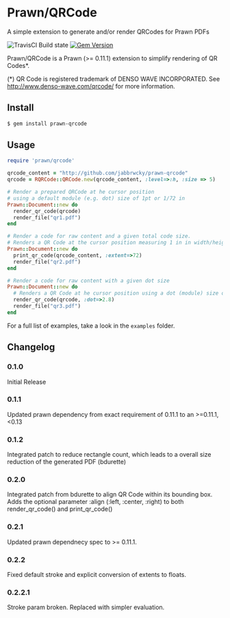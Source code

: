 # Prawn/QRCode

A simple extension to generate and/or render QRCodes for Prawn PDFs

![TravisCI Build state](https://travis-ci.org/jabbrwcky/prawn-qrcode.svg?branch=master)
[![Gem Version](https://badge.fury.io/rb/prawn-qrcode.svg)](http://badge.fury.io/rb/prawn-qrcode)

Prawn/QRCode is a Prawn (>= 0.11.1) extension to simplify rendering of QR Codes*.

(*) QR Code is registered trademark of DENSO WAVE INCORPORATED.
    See http://www.denso-wave.com/qrcode/ for more information.

## Install

```bash
$ gem install prawn-qrcode
```

## Usage

```ruby
require 'prawn/qrcode'

qrcode_content = "http://github.com/jabbrwcky/prawn-qrcode"
qrcode = RQRCode::QRCode.new(qrcode_content, :level=>:h, :size => 5)

# Render a prepared QRCode at he cursor position
# using a default module (e.g. dot) size of 1pt or 1/72 in
Prawn::Document::new do
  render_qr_code(qrcode)
  render_file("qr1.pdf")
end

# Render a code for raw content and a given total code size.
# Renders a QR Code at the cursor position measuring 1 in in width/height.
Prawn::Document::new do
  print_qr_code(qrcode_content, :extent=>72)
  render_file("qr2.pdf")
end

# Render a code for raw content with a given dot size
Prawn::Document::new do
  # Renders a QR Code at he cursor position using a dot (module) size of 2.8/72 in (roughly 1 mm).
  render_qr_code(qrcode, :dot=>2.8)
  render_file("qr3.pdf")
end
```

For a full list of examples, take a look in the `examples` folder.

## Changelog

### 0.1.0
Initial Release

### 0.1.1
Updated prawn dependency from exact requirement of 0.11.1 to an >=0.11.1, <0.13

### 0.1.2
Integrated patch to reduce rectangle count, which leads to a overall size reduction
of the generated PDF (bdurette)

### 0.2.0
Integrated patch from bdurette to align QR Code within its bounding box.
Adds the optional parameter :align (:left, :center, :right) to both
render_qr_code() and print_qr_code()

### 0.2.1
Updated prawn dependnecy spec to >= 0.11.1.

### 0.2.2
Fixed default stroke and explicit conversion of extents to floats.

### 0.2.2.1
Stroke param broken. Replaced with simpler evaluation.


